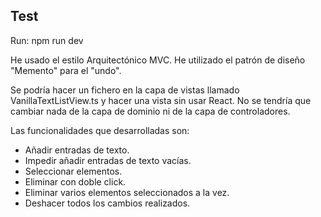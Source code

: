 ## Test

Run:
npm run dev

He usado el estilo Arquitectónico MVC.
He utilizado el patrón de diseño "Memento" para el "undo".

Se podría hacer un fichero en la capa de vistas llamado VanillaTextListView.ts y hacer una vista sin usar React. No se tendría que cambiar nada de la capa de dominio ni de la capa de controladores.

Las funcionalidades que desarrolladas son:
- Añadir entradas de texto.
- Impedir añadir entradas de texto vacías.
- Seleccionar elementos.
- Eliminar con doble click.
- Eliminar varios elementos seleccionados a la vez.
- Deshacer todos los cambios realizados.